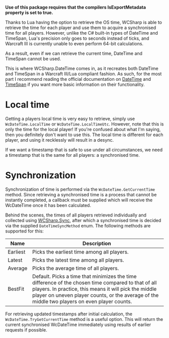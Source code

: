 **Use of this package requires that the compilers IsExportMetadata property is set to true.**

Thanks to Lua having the option to retrieve the OS time, WCSharp is able to retrieve the time for each player and use them to acquire a synchronised time for all players. However, unlike the C# built-in types of DateTime and TimeSpan, Lua's precision only goes to seconds instead of ticks, and Warcraft III is currently unable to even perform 64-bit calculations.

As a result, even if we can retrieve the current time, DateTime and TimeSpan cannot be used.

This is where WCSharp.DateTime comes in, as it recreates both DateTime and TimeSpan in a Warcraft III/Lua compliant fashion. As such, for the most part I recommend reading the official documentation on [DateTime](https://docs.microsoft.com/en-us/dotnet/api/system.datetime?view=net-5.0) and [TimeSpan](https://docs.microsoft.com/en-us/dotnet/api/system.timespan?view=net-5.0) if you want more basic information on their functionality.

# Local time

Getting a players local time is very easy to retrieve, simply use `WcDateTime.LocalTime` or `WcDateTime.LocalTimeUtc`. However, note that this is only the time for the local player! If you're confused about what I'm saying, then you definitely don't want to use this. The local time is different for each player, and using it recklessly will result in a desync.

If we want a timestamp that is safe to use under all circumstances, we need a timestamp that is the same for all players: a synchronised time.

# Synchronization

Synchronization of time is performed via the `WcDateTime.GetCurrentTime` method. Since retrieving a synchronised time is a process that cannot be instantly completed, a callback must be supplied which will receive the WcDateTime once it has been calculated.

Behind the scenes, the times of all players retrieved individually and collected using [WCSharp.Sync](sync.md), after which a synchronised time is decided via the supplied `DateTimeSyncMethod` enum. The following methods are supported for this:

| Name | Description |
|---|---|
| Earliest | Picks the earliest time among all players. |
| Latest | Picks the latest time among all players. |
| Average | Picks the average time of all players. |
| BestFit | Default. Picks a time that minimizes the time difference of the chosen time compared to that of all players. In practice, this means it will pick the middle player on uneven player counts, or the average of the middle two players on even player counts. |

For retrieving updated timestamps after initial calculation, the `WcDateTime.TryGetCurrentTime` method is a useful option. This will return the current synchronised WcDateTime immediately using results of earlier requests if possible.
